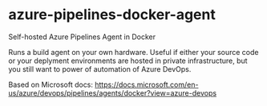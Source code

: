 # azure-pipelines-docker-agent
Self-hosted Azure Pipelines Agent in Docker

Runs a build agent on your own hardware. Useful if either your source code or your deplyment environments are hosted in private infrastructure, but you still want to power of automation of Azure DevOps.

Based on Microsoft docs: https://docs.microsoft.com/en-us/azure/devops/pipelines/agents/docker?view=azure-devops

